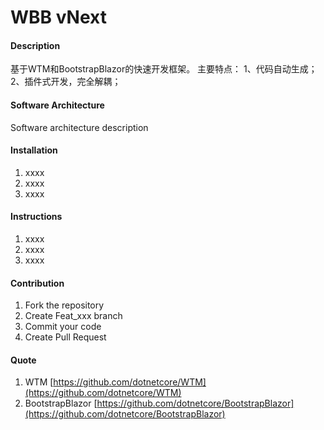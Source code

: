 # WBB vNext

#### Description
基于WTM和BootstrapBlazor的快速开发框架。
主要特点：
1、代码自动生成；
2、插件式开发，完全解耦；

#### Software Architecture
Software architecture description

#### Installation

1.  xxxx
2.  xxxx
3.  xxxx

#### Instructions

1.  xxxx
2.  xxxx
3.  xxxx

#### Contribution

1.  Fork the repository
2.  Create Feat_xxx branch
3.  Commit your code
4.  Create Pull Request


#### Quote
1. WTM [https://github.com/dotnetcore/WTM](https://github.com/dotnetcore/WTM)
2. BootstrapBlazor [https://github.com/dotnetcore/BootstrapBlazor](https://github.com/dotnetcore/BootstrapBlazor)
